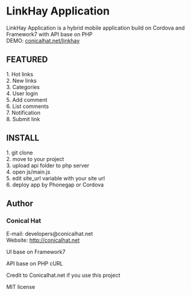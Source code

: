 # LinkHay Application
LinkHay Application is a hybrid mobile application build on Cordova and Framework7 with API base on PHP<br/>
DEMO: <a href="http://conicalhat.net/linkhay" target="_blank">conicalhat.net/linkhay</a>

<h2>FEATURED</h2>
<p>
1. Hot links<br/>
2. New links<br/>
3. Categories<br/>
4. User login<br/>
5. Add comment<br/>
6. List comments<br/>
7. Notification<br/>
8. Submit link
</p>
<h2>INSTALL</h2>
<p>
1. git clone<br/>
2. move to your project<br/>
3. upload api folder to php server<br/>
4. open js/main.js<br/>
5. edit site_url variable with your site url<br/>
6. deploy app by Phonegap or Cordova
</p>
<h2>Author</h2>
<h3>Conical Hat</h3>
E-mail: developers@conicalhat.net<br/>
Website: <a href="http://conicalhat.net" target="_blank">http://conicalhat.net</a><br/>
<p>UI base on Framework7</p>
<p>API base on PHP cURL</p>
<p>Credit to Conicalhat.net if you use this project<p>

<p>MIT license</p>
